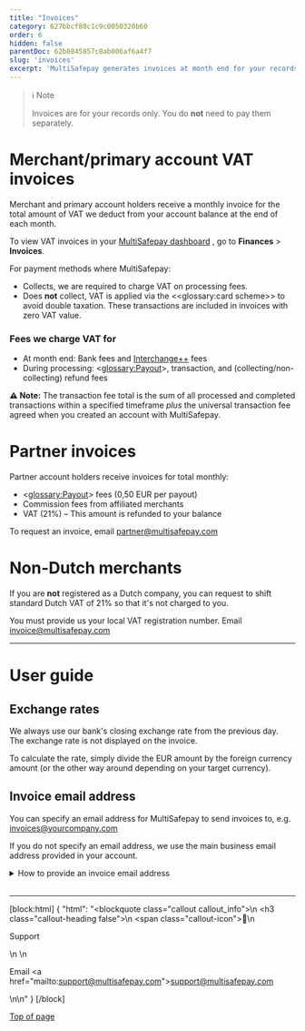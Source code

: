 ```yaml
---
title: "Invoices"
category: 627bbcf80c1c9c0050320b60
order: 6
hidden: false
parentDoc: 62b0845857c8ab006af6a4f7
slug: 'invoices'
excerpt: 'MultiSafepay generates invoices at month end for your records.'
---
```

> ℹ Note
>
> Invoices are for your records only. You do **not** need to pay them separately. 

# Merchant/primary account VAT invoices

Merchant and primary account holders receive a monthly invoice for the total amount of VAT we deduct from your account balance at the end of each month.

To view VAT invoices in your <a href="https://merchant.multisafepay.com" target="_blank">MultiSafepay dashboard</a> <i class="fa fa-external-link" style="font-size:12px;color:#8b929e"></i>, go to **Finances** > **Invoices**.

For payment methods where MultiSafepay:

- Collects, we are required to charge VAT on processing fees.
- Does **not** collect, VAT is applied via the <<glossary:card scheme>> to avoid double taxation. These transactions are included in invoices with zero VAT value.

### Fees we charge VAT for

- At month end: Bank fees and [Interchange++](/docs/interchange/) fees
- During processing: <<glossary:Payout>>, transaction, and (collecting/non-collecting) refund fees

**⚠️ Note:** The transaction fee total is the sum of all processed and completed transactions within a specified timeframe _plus_ the universal transaction fee agreed when you created an account with MultiSafepay.

</details>  

# Partner invoices

Partner account holders receive invoices for total monthly:

- <<glossary:Payout>> fees (0,50 EUR per payout)
- Commission fees from affiliated merchants
- VAT (21%) – This amount is refunded to your balance

To request an invoice, email <partner@multisafepay.com>

# Non-Dutch merchants 

If you are **not** registered as a Dutch company, you can request to shift standard Dutch VAT of 21% so that it's not charged to you. 

You must provide us your local VAT registration number. Email <invoice@multisafepay.com>
<br>

___

# User guide

## Exchange rates

We always use our bank's closing exchange rate from the previous day.  
The exchange rate is not displayed on the invoice. 

To calculate the rate, simply divide the EUR amount by the foreign currency amount (or the other way around depending on your target currency).

## Invoice email address

You can specify an email address for MultiSafepay to send invoices to, e.g. invoices@yourcompany.com

If you do not specify an email address, we use the main business email address provided in your account.

<details id=“how-to-provide-invoice-email-address”>
<summary>How to provide an invoice email address</summary>
<br>

1. Sign in to your <a href="https://merchant.multisafepay.com" target="_blank">MultiSafepay dashboard</a> <i class="fa fa-external-link" style="font-size:12px;color:#8b929e"></i>.
2. From the account list at the top-right of your screen, click **Account information**.
3. On the **Contact details** page, in the **Invoices email** field, enter the email address.
4. Click **Save**. 
</details>
<br>

---

[block:html]
{
  "html": "<blockquote class=\"callout callout_info\">\n    <h3 class=\"callout-heading false\">\n        <span class=\"callout-icon\">💬</span>\n        <p>Support</p>\n    </h3>\n    <p>Email <a href=\"mailto:support@multisafepay.com\">support@multisafepay.com</a></p>\n</blockquote>\n"
}
[/block]

[Top of page](#)